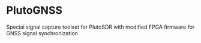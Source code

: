 # PlutoGNSS
Special signal capture toolset for PlutoSDR with modified FPGA firmware for GNSS signal synchronization
